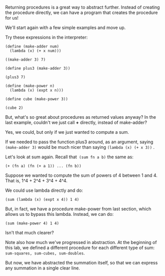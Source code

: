 Returning procedures is a great way to abstract further. Instead of creating
the procedure directly, we can have a program that creates the procedure for
us!

We'll start again with a few simple examples and move up.

Try these expressions in the interpreter:

    
    (define (make-adder num) 
      (lambda (x) (+ x num))) 
     
    ((make-adder 3) 7) 
     
    (define plus3 (make-adder 3)) 
     
    (plus3 7)   
      
    (define (make-power n)  
      (lambda (x) (expt x n)))  
      
    (define cube (make-power 3))  
      
    (cube 2)

But, what's so great about procedures as returned values anyway? In the last
example, couldn't we just call **+** directly, instead of make-adder?

Yes, we could, but only if we just wanted to compute a sum.

If we needed to pass the function plus3 around, as an argument, saying `(make-adder 3)` would be much nicer than saying `(lambda (x) (+ x 3))` .

Let's look at sum again. Recall that` (sum fn a b)` the same as:

`(+ (fn a) (fn (+ a 1)) ... (fn b))`

Suppose we wanted to compute the sum of powers of 4 between 1 and 4. That is,
1^4 + 2^4 + 3^4 + 4^4.

We could use lambda directly and do:

`(sum (lambda (x) (expt x 4)) 1 4) `

But, in fact, we have a procedure make-power from last section, which allows
us to bypass this lambda. Instead, we can do:

`(sum (make-power 4) 1 4) `

Isn't that much clearer?

Note also how much we've progressed in abstraction. At the beginning of this
lab, we defined a different procedure for each different type of sum: `sum-squares, sum-cubes, sum-doubles`.

But now, we have abstracted the summation itself, so that we can express any
summation in a single clear line.

